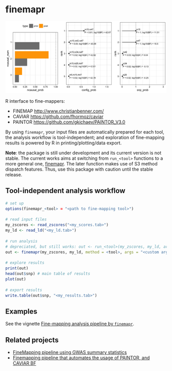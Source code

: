 # finemapr

![](misc/figures/finemap-2causal.png)

R interface to fine-mappers:

- FINEMAP http://www.christianbenner.com/
- CAVIAR https://github.com/fhormoz/caviar
- PAINTOR https://github.com/gkichaev/PAINTOR_V3.0

By using `finemapr`, your input files are automatically prepared for each tool, the analysis workflow is tool-independent; and exploration of fine-mapping results is powered by R in printing/plotting/data export.

**Note**: the package is still under development and its current version is not stable. The current works aims at switching from `run_<tool>` functions to a more general one, [finemapr](https://github.com/variani/finemapr/blob/master/R/finemapr.R). The later function makes use of S3 method dispatch features. Thus, use this package with caution until the stable release.

## Tool-independent analysis workflow

```r
# set up
options(finemapr_<tool> = "<path to fine-mapping tool>")

# read input files
my_zscores <- read_zscores("<my_scores.tab>")
my_ld <- read_ld("<my_ld.tab>")

# run analysis
# depreciated, but still works: out <- run_<tool>(my_zscores, my_ld, args = "<custom arguments>")
out <- finemapr(my_zscores, my_ld, method = <tool>, args = "<custom arguments>")

# explore results
print(out)
head(out$snp) # main table of results
plot(out)

# export results
write.table(out$snp, "<my_results.tab>")
```
## Examples

See the vignette [Fine-mapping analysis pipeline by `finemapr`](https://variani.github.io/finemapr/vignettes/finemapr.html).

## Related projects

- [FineMapping pipeline using GWAS summary statistics](https://github.com/jinghuazhao/FM-pipeline)
- [Finemapping pipeline that automates the usage of PAINTOR, and CAVIAR BF](https://github.com/theboocock/fine_mapping_pipeline)

